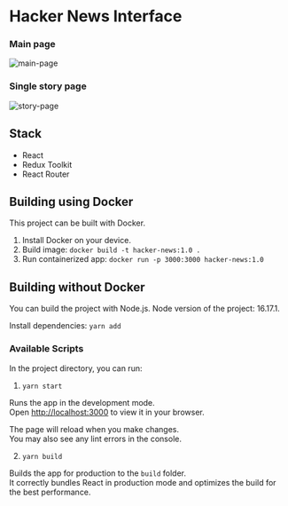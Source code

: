 # Hacker News Interface

### Main page

![main-page](https://github.com/iti-rina/hacker-news/raw/main/docs/img/main-page.png)

### Single story page

![story-page](https://github.com/iti-rina/hacker-news/raw/main/docs/img/single-story-page.png)

## Stack

- React
- Redux Toolkit
- React Router

## Building using Docker

This project can be built with Docker.

1. Install Docker on your device.
2. Build image:
   `docker build -t hacker-news:1.0 .`
3. Run containerized app:
   `docker run -p 3000:3000 hacker-news:1.0`

## Building without Docker

You can build the project with Node.js. Node version of the project: 16.17.1.

Install dependencies:
`yarn add`

### Available Scripts

In the project directory, you can run:

1. `yarn start`

Runs the app in the development mode.\
Open [http://localhost:3000](http://localhost:3000) to view it in your browser.

The page will reload when you make changes.\
You may also see any lint errors in the console.

2. `yarn build`

Builds the app for production to the `build` folder.\
It correctly bundles React in production mode and optimizes the build for the best performance.
